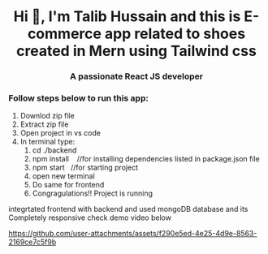 <h1 align="center">Hi 👋, I'm Talib Hussain and this is E-commerce app related to shoes created in Mern using Tailwind css</h1>
<h3 align="center">A passionate React JS developer</h3>

<h3 align="left">Follow steps below to run this app:</h3>
<ol>
  <li>Downlod zip file</li>
  <li>Extract zip file</li>
  <li>Open project in vs code</li>
  <li>In terminal type:
    <ol>
  <li>cd ./backend</li>
  <li>npm install&nbsp;&nbsp;&nbsp;&nbsp;//for installing dependencies listed in package.json file</li>
  <li>npm start&nbsp;&nbsp;&nbsp;//for starting project</li>
  <li>open new terminal</li>
  <li>Do same for frontend</li>
  <li>Congragulations!! Project is running</li>
    </ol>
</ol>

integrtated frontend with backend and used mongoDB database and its Completely responsive
check demo video below

https://github.com/user-attachments/assets/f290e5ed-4e25-4d9e-8563-2169ce7c5f9b
